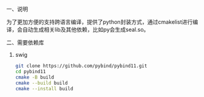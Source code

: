 一、说明

为了更加方便的支持跨语言编译，提供了python封装方式，通过cmakelist进行编译，会自动生成相关lib及其他依赖，比如py会生成seal.so。

二、需要依赖库

1. swig

   ```bash
   git clone https://github.com/pybind/pybind11.git
   cd pybind11
   cmake -B build
   cmake --build build
   cmake --install build
   ```


